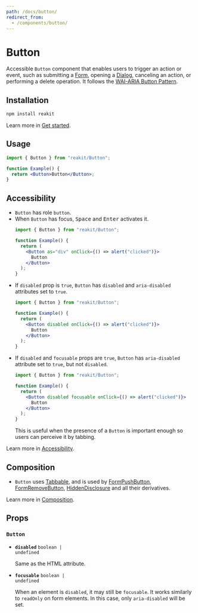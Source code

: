 ```yaml
---
path: /docs/button/
redirect_from:
  - /components/button/
---
```


# Button

Accessible `Button` component that enables users to trigger an action or event, such as submitting a [Form](/docs/form/), opening a [Dialog](/docs/dialog/), canceling an action, or performing a delete operation. It follows the [WAI-ARIA Button Pattern](https://www.w3.org/TR/wai-aria-practices/#button).

<carbon-ad></carbon-ad>

## Installation

```sh
npm install reakit
```

Learn more in [Get started](/docs/get-started/).

## Usage

```jsx
import { Button } from "reakit/Button";

function Example() {
  return <Button>Button</Button>;
}
```

## Accessibility

- `Button` has role `button`.
- When `Button` has focus, <kbd>Space</kbd> and <kbd>Enter</kbd> activates it.
  <!-- eslint-disable no-alert -->
    ```jsx
    import { Button } from "reakit/Button";

    function Example() {
      return (
        <Button as="div" onClick={() => alert("clicked")}>
          Button
        </Button>
      );
    }
    ```
- If `disabled` prop is `true`, `Button` has `disabled` and `aria-disabled` attributes set to `true`.
  <!-- eslint-disable no-alert -->
    ```jsx
    import { Button } from "reakit/Button";

    function Example() {
      return (
        <Button disabled onClick={() => alert("clicked")}>
          Button
        </Button>
      );
    }
    ```
- If `disabled` and `focusable` props are `true`, `Button` has `aria-disabled` attribute set to `true`, but not `disabled`.
  <!-- eslint-disable no-alert -->
    ```jsx
    import { Button } from "reakit/Button";

    function Example() {
      return (
        <Button disabled focusable onClick={() => alert("clicked")}>
          Button
        </Button>
      );
    }
    ```
    This is useful when the presence of a `Button` is important enough so users can perceive it by tabbing.

Learn more in [Accessibility](/docs/accessibility/).

## Composition

- `Button` uses [Tabbable](/docs/tabbable/), and is used by [FormPushButton](/docs/form/), [FormRemoveButton](/docs/form/), [HiddenDisclosure](/docs/hidden/) and all their derivatives.

Learn more in [Composition](/docs/composition/#props-hooks).

## Props

<!-- Automatically generated -->

### `Button`

- **`disabled`**
  <code>boolean | undefined</code>

  Same as the HTML attribute.

- **`focusable`**
  <code>boolean | undefined</code>

  When an element is `disabled`, it may still be `focusable`. It works
similarly to `readOnly` on form elements. In this case, only
`aria-disabled` will be set.
